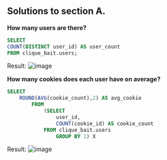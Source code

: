 ## Solutions to section A.

**How many users are there?**

```sql
SELECT 
COUNT(DISTINCT user_id) AS user_count
FROM clique_bait.users;
```
Result:
![image](https://user-images.githubusercontent.com/104590611/214282598-ac5a99b4-34ff-4d84-ae79-03e08ed14918.png)


**How many cookies does each user have on average?**

```sql
SELECT
	ROUND(AVG(cookie_count),2) AS avg_cookie
		FROM
			(SELECT 
				user_id, 
				COUNT(cookie_id) AS cookie_count
			FROM clique_bait.users
				GROUP BY 1) X
```
Result:
![image](https://user-images.githubusercontent.com/104590611/214284460-aad955fb-8ca1-44e6-ba0b-c7ef246a8cc2.png)

